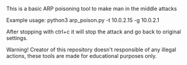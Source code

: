 This is a basic ARP poisoning tool to make man in the middle attacks

Example usage:
python3 arp_poison.py -t 10.0.2.15 -g 10.0.2.1

After stopping with ctrl+c it will stop the attack and go back to original settings.



Warning! Creator of this repository doesn't responsible of any illegal actions, these tools are made for educational purposes only.

